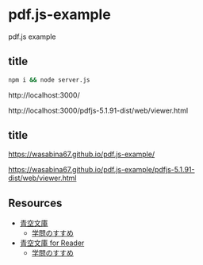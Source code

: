 # pdf.js-example
pdf.js example

## title

```bash
npm i && node server.js
```

http://localhost:3000/

http://localhost:3000/pdfjs-5.1.91-dist/web/viewer.html

## title

https://wasabina67.github.io/pdf.js-example/

https://wasabina67.github.io/pdf.js-example/pdfjs-5.1.91-dist/web/viewer.html

## Resources
- [青空文庫](https://www.aozora.gr.jp/index.html)
  - [学問のすすめ](https://www.aozora.gr.jp/cards/000296/card47061.html)
- [青空文庫 for Reader](https://tatsu-zine.com/aozora/all)
  - [学問のすすめ](https://tatsu-zine.com/samples/aozora/gakumonno_susume.pdf)
